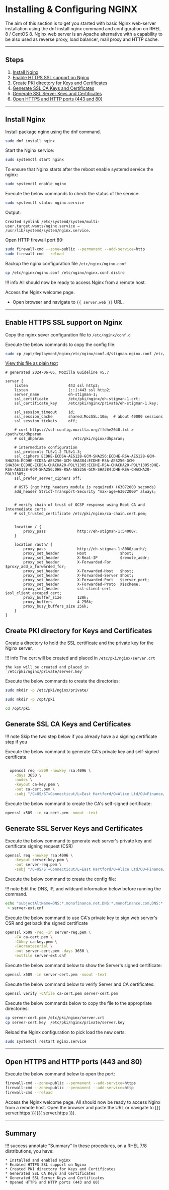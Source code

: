 
# Installing & Configuring NGINX
The aim of this section is to get you started with basic Nginx web-server installation using the dnf 
install nginx command and configuration on RHEL 8 / CentOS 8. Nginx web server is an Apache alternative 
with a capability to be also used as reverse proxy, load balancer, mail proxy and HTTP cache.

---
## Steps
1. [Install Nginx](#install-nginx)
2. [Enable HTTPS SSL support on Nginx](#enable-https-ssl-support-on-nginx)
3. [Create PKI directory for Keys and Certificates](#create-pki-directory-for-keys-and-certificates)
4. [Generate SSL CA Keys and Certificates](#generate-ssl-ca-keys-and-certificates)
5. [Generate SSL Server Keys and Certificates](#generate-ssl-server-keys-and-certificates)
6. [Open HTTPS and HTTP ports (443 and 80)](#open-https-and-http-ports-443-and-80)

---
## Install Nginx
Install package nginx using the dnf command.
```sh
sudo dnf install nginx
```

Start the Nginx service:
```sh
sudo systemctl start nginx
```

To ensure that Nginx starts after the reboot enable systemd service the nginx:
```sh
sudo systemctl enable nginx
```

Execute the below commands to check the status of the service:
``` bash
sudo systemctl status nginx.service
```

Output:
```console
Created symlink /etc/systemd/system/multi-user.target.wants/nginx.service → /usr/lib/systemd/system/nginx.service.
```

Open HTTP firewall port 80:
```sh
sudo firewall-cmd --zone=public --permanent --add-service=http
sudo firewall-cmd --reload
```

Backup the nginx configuration file `/etc/nginx/nginx.conf`
```sh
cp /etc/nginx/nginx.conf /etc/nginx/nginx.conf.distro
```

!!! info
    All should now be ready to access Nginx from a remote host. 

Access the Nginx welcome page.

* Open browser and navigate to `{{ server.web }}` URL.

---
## Enable HTTPS SSL support on Nginx
Copy the nginx sever configuration file to `/etc/nginx/conf.d`

Execute the below commands to copy the config file:
``` bash
sudo cp /opt/deployment/nginx/etc/nginx/conf.d/stigman.nginx.conf /etc/nginx/conf.d
```

[View this file as plain text](../_downloads/stigman.nginix.txt)

```console
# generated 2024-06-05, Mozilla Guideline v5.7

server {
    listen                  443 ssl http2;
    listen                  [::]:443 ssl http2;
    server_name             eh-stigman-1;
    ssl_certificate         /etc/pki/nginx/eh-stigman-1.crt;        
    ssl_certificate_key     /etc/pki/nginx/private/eh-stigman-1.key;     

    ssl_session_timeout     1d;
    ssl_session_cache       shared:MozSSL:10m;  # about 40000 sessions
    ssl_session_tickets     off;

    # curl https://ssl-config.mozilla.org/ffdhe2048.txt > /path/to/dhparam
    # ssl_dhparam             /etc/pki/nginx/dhparam;

    # intermediate configuration
    ssl_protocols TLSv1.2 TLSv1.3;
    ssl_ciphers ECDHE-ECDSA-AES128-GCM-SHA256:ECDHE-RSA-AES128-GCM-SHA256:ECDHE-ECDSA-AES256-GCM-SHA384:ECDHE-RSA-AES256-GCM-SHA384:ECDHE-ECDSA-CHACHA20-POLY1305:ECDHE-RSA-CHACHA20-POLY1305:DHE-RSA-AES128-GCM-SHA256:DHE-RSA-AES256-GCM-SHA384:DHE-RSA-CHACHA20-POLY1305;
    ssl_prefer_server_ciphers off;

    # HSTS (ngx_http_headers_module is required) (63072000 seconds)
    add_header Strict-Transport-Security "max-age=63072000" always;


    # verify chain of trust of OCSP response using Root CA and Intermediate certs
    # ssl_trusted_certificate /etc/pki/nginx/ca-chain.cert.pem;
 

    location / {
        proxy_pass              http://eh-stigman-1:54000/;
    }

    location /auth/ {
        proxy_pass              http://eh-stigman-1:8080/auth/;
        proxy_set_header        Host               $host;
        proxy_set_header        X-Real-IP          $remote_addr;
        proxy_set_header        X-Forwarded-For    $proxy_add_x_forwarded_for;
        proxy_set_header        X-Forwarded-Host   $host;
        proxy_set_header        X-Forwarded-Server $host;
        proxy_set_header        X-Forwarded-Port   $server_port;
        proxy_set_header        X-Forwarded-Proto  X$scheme;
        proxy_set_header        ssl-client-cert    $ssl_client_escaped_cert;
        proxy_buffer_size       128k;
        proxy_buffers           4 256k;
        proxy_busy_buffers_size 256k;
    }
}

```

## Create PKI directory for Keys and Certificates
Create a directory to hold the SSL certificate and the private key for the Nginx server.

!!! info
    The cert will be created and placed in `/etc/pki/nginx/server.crt`

    the key will be created and placed in `/etc/pki/nginx/private/server.key` 

Execute the below commands to create the directories:
```sh
sudo mkdir -p /etc/pki/nginx/private/ 
```

```sh
sudo mkdir -p /opt/pki
```

```sh
cd /opt/pki
```

## Generate SSL CA Keys and Certificates

!!! note
    Skip the two step below if you already have a a signing certificate step if you 

Execute the below command to generate CA's private key and self-signed certificate
``` sh

  openssl req -x509 -newkey rsa:4096 \
    -days 3650 \
    -nodes \
    -keyout ca-key.pem \
    -out ca-cert.pem \
    -subj "/C=US/ST=Connecticut/L=East Hartford/O=Alice Ltd/OU=Finance/CN=Alice Ltd Certificate Authority/emailAddress=alice.ca@support.com"
```

Execute the below command to  create the CA's self-signed certificate:
``` sh
openssl x509 -in ca-cert.pem -noout -text
```


## Generate SSL Server Keys and Certificates

Execute the below command to generate web server's private key and certificate signing request (CSR)
``` sh
openssl req -newkey rsa:4096 \
    -keyout server-key.pem \
    -out server-req.pem \
    -subj "/C=US/ST=Connecticut/L=East Hartford/O=Alice Ltd/OU=Finance/CN=*.staging.local/emailAddress=alice.finance@support.com"
```

Execute the below command to create the config file:

!!! note
    Edit the DNS, IP, and wildcard information below before running the command.


``` sh
echo "subjectAltName=DNS:*.monofinance.net,DNS:*.monofinance.com,DNS:*.monofinance.org,IP:0.0.0.0" \
 > server-ext.cnf
```

Execute the below command to use CA's private key to sign web server's CSR and get back the signed certificate
``` sh
openssl x509 -req -in server-req.pem \
    -CA ca-cert.pem \
    -CAkey ca-key.pem \
    -CAcreateserial \
    -out server-cert.pem -days 3650 \
    -extfile server-ext.cnf
```

Execute the below command below to show the Server's signed certificate:
``` sh
openssl x509 -in server-cert.pem -noout -text
```

Execute the below command below to verify Server and CA certificates:
``` sh
openssl verify -CAfile ca-cert.pem server-cert.pem
```

Execute the below commands below to copy the file to the appropriate directories:
``` sh
cp server-cert.pem /etc/pki/nginx/server.crt
cp server-cert.key  /etc/pki/nginx/private/server.key
```

Reload the Nginx configuration to pick load the new certs:
```sh
sudo systemctl restart nginx.service
```

---
## Open HTTPS and HTTP ports (443 and 80)

Execute the below command below to open the port:
``` sh
firewall-cmd --zone=public --permanent --add-service=https
firewall-cmd --zone=public --permanent --add-service=http
firewall-cmd --reload
```

Access the Nginx welcome page. All should now be ready to access Nginx from a remote host. 
Open the browser and paste the URL or navigate to [{{ server.https }}]({{ server.https }}).


---
## Summary
!!! success annotate "Summary"
    In these procedures, on a RHEL 7/8 distributions, you have:

    * Installed and enabled Nginx
    * Enabled HTTPS SSL support on Nginx
    * Created PKI directory for Keys and Certificates
    * Generated SSL CA Keys and Certificates
    * Generated SSL Server Keys and Certificates
    * Opened HTTPS and HTTP ports (443 and 80)